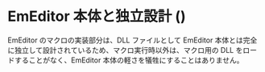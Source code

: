 # EmEditor 本体と独立設計 ()

EmEditor のマクロの実装部分は、DLL ファイルとして EmEditor 本体とは完全に独立して設計されているため、マクロ実行時以外は、マクロ用の
DLL をロードすることがなく、EmEditor 本体の軽さを犠牲にすることはありません。